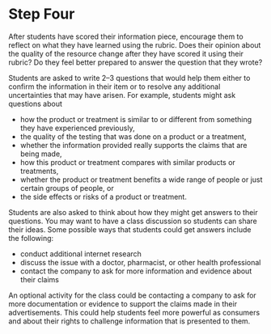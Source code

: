 # Step Four

After students have scored their information piece, encourage them to reflect on what they have learned using the rubric. Does their opinion about the quality of the resource change after they have scored it using their rubric? Do they feel better prepared to answer the question that they wrote?

Students are asked to write 2–3 questions that would help them either to confirm the information in their item or to resolve any additional uncertainties that may have arisen. For example, students might ask questions about 
- how the product or treatment is similar to or different from something they have experienced previously,
- the quality of the testing that was done on a product or a treatment,
- whether the information provided really supports the claims that are being made,
- how this product or treatment compares with similar products or treatments,
- whether the product or treatment benefits a wide range of people or just certain groups of people, or
- the side effects or risks of a product or treatment.

Students are also asked to think about how they might get answers to their questions. You may want to have a class discussion so students can share their ideas. Some possible ways that students could get answers include the following:
- conduct additional internet research
- discuss the issue with a doctor, pharmacist, or other health professional
- contact the company to ask for more information and evidence about their claims

An optional activity for the class could be contacting a company to ask for more documentation or evidence to support the claims made in their advertisements. This could help students feel more powerful as consumers and about their rights to challenge information that is presented to them. 